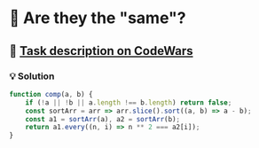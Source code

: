 # 📝 Are they the "same"?

## 🔗 [Task description on CodeWars](https://www.codewars.com/kata/550498447451fbbd7600041c)

### 💡 Solution

```javascript
function comp(a, b) {
    if (!a || !b || a.length !== b.length) return false;
    const sortArr = arr => arr.slice().sort((a, b) => a - b);
    const a1 = sortArr(a), a2 = sortArr(b);
    return a1.every((n, i) => n ** 2 === a2[i]);
}
```
